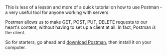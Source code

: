 
This is less of a lesson and more of a quick tutorial on how to use Postman - a very useful tool for anyone working with servers.

  

Postman allows us to make GET, POST, PUT, DELETE requests to our heart's content, without having to set up a client at all. In fact, Postman _is_ the client.

  

So for starters, go ahead and [download Postman](https://www.getpostman.com/apps), then install it on your computer.